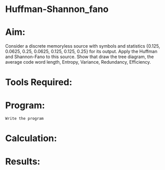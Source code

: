 # Huffman-Shannon_fano
# Aim:
Consider a discrete memoryless source with symbols and statistics {0.125, 0.0625, 0.25, 0.0625, 0.125, 0.125, 0.25} for its output. 
Apply the Huffman and Shannon-Fano to this source. Show that draw the tree diagram, the average code word length, Entropy, Variance, Redundancy, Efficiency.
# Tools Required:
# Program:
```
Write the program 
```
# Calculation:
# Results:
